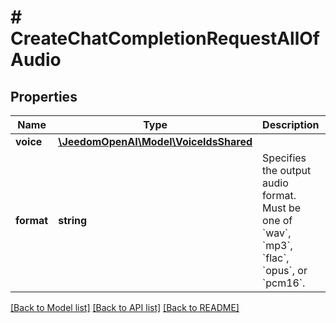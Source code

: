 # # CreateChatCompletionRequestAllOfAudio

## Properties

Name | Type | Description | Notes
------------ | ------------- | ------------- | -------------
**voice** | [**\JeedomOpenAI\Model\VoiceIdsShared**](VoiceIdsShared.md) |  |
**format** | **string** | Specifies the output audio format. Must be one of &#x60;wav&#x60;, &#x60;mp3&#x60;, &#x60;flac&#x60;, &#x60;opus&#x60;, or &#x60;pcm16&#x60;. |

[[Back to Model list]](../../README.md#models) [[Back to API list]](../../README.md#endpoints) [[Back to README]](../../README.md)
